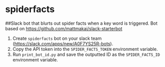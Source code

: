 # spiderfacts
##Slack bot that blurts out spider facts when a key word is triggered. Bot based on https://github.com/mattmakai/slack-starterbot

1. Create `spiderfacts` bot on your slack team (https://slack.com/apps/new/A0F7YS25R-bots).
2. Copy the API token into the `SPIDER_FACTS_TOKEN` environment variable.
3. Run `print_bot_id.py` and save the outputted ID as the `SPIDER_FACTS_ID` environment variable.
